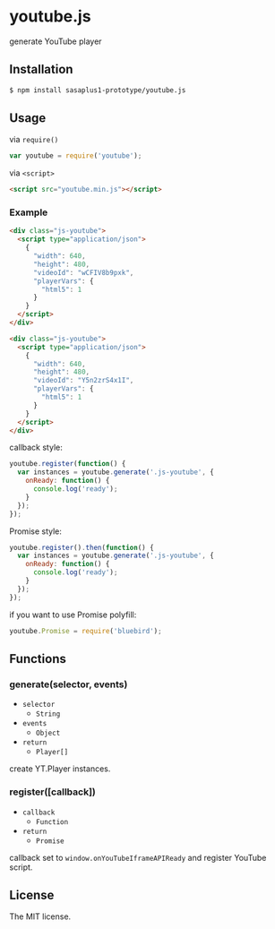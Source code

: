 # youtube.js

generate YouTube player

## Installation

```sh
$ npm install sasaplus1-prototype/youtube.js
```

## Usage

via `require()`

```js
var youtube = require('youtube');
```

via `<script>`

```html
<script src="youtube.min.js"></script>
```

### Example

```html
<div class="js-youtube">
  <script type="application/json">
    {
      "width": 640,
      "height": 480,
      "videoId": "wCFIV8b9pxk",
      "playerVars": {
        "html5": 1
      }
    }
  </script>
</div>

<div class="js-youtube">
  <script type="application/json">
    {
      "width": 640,
      "height": 480,
      "videoId": "Y5n2zrS4x1I",
      "playerVars": {
        "html5": 1
      }
    }
  </script>
</div>
```

callback style:

```js
youtube.register(function() {
  var instances = youtube.generate('.js-youtube', {
    onReady: function() {
      console.log('ready');
    }
  });
});
```

Promise style:

```js
youtube.register().then(function() {
  var instances = youtube.generate('.js-youtube', {
    onReady: function() {
      console.log('ready');
    }
  });
});
```

if you want to use Promise polyfill:

```js
youtube.Promise = require('bluebird');
```

## Functions

### generate(selector, events)

- `selector`
  - `String`
- `events`
  - `Object`
- `return`
  - `Player[]`

create YT.Player instances.

### register([callback])

- `callback`
  - `Function`
- `return`
  - `Promise`

callback set to `window.onYouTubeIframeAPIReady` and register YouTube script.

## License

The MIT license.
